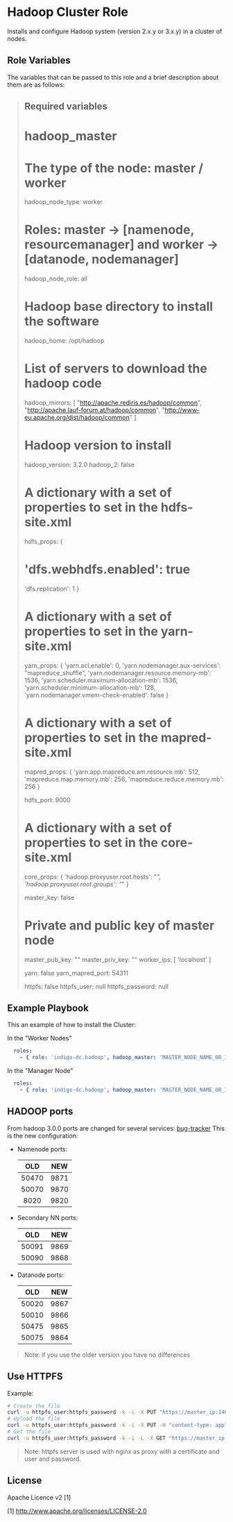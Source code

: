 Hadoop Cluster Role 
==================

Installs and configure Hadoop system (version 2.x.y or 3.x.y) in a cluster of nodes.

Role Variables
--------------

The variables that can be passed to this role and a brief description about them are as follows:

> ## Required variables
> # hadoop_master
> 
> # The type of the node: master / worker
> hadoop_node_type: worker
> # Roles: master -> [namenode, resourcemanager] and worker -> [datanode, nodemanager]
> hadoop_node_role: all
> # Hadoop base directory to install the software
> hadoop_home: /opt/hadoop
> # List of servers to download the hadoop code
> hadoop_mirrors: [ 
>   "http://apache.rediris.es/hadoop/common",
>   "http://apache.lauf-forum.at/hadoop/common",
>   "http://www-eu.apache.org/dist/hadoop/common"
> ]
> # Hadoop version to install
> hadoop_version: 3.2.0
> hadoop_2: false
> # A dictionary with a set of properties to set in the hdfs-site.xml
> hdfs_props: {
>   # 'dfs.webhdfs.enabled': true
>   'dfs.replication': 1
> }
> # A dictionary with a set of properties to set in the yarn-site.xml
> yarn_props: {
>   'yarn.acl.enable': 0,
>   'yarn.nodemanager.aux-services': "mapreduce_shuffle",
>   'yarn.nodemanager.resource.memory-mb': 1536,
>   'yarn.scheduler.maximum-allocation-mb': 1536,
>   'yarn.scheduler.minimum-allocation-mb': 128,
>   'yarn.nodemanager.vmem-check-enabled': false
> }
> # A dictionary with a set of properties to set in the mapred-site.xml
> mapred_props: {
>   'yarn.app.mapreduce.am.resource.mb': 512,
>   'mapreduce.map.memory.mb': 256,
>   'mapreduce.reduce.memory.mb': 256
> }
> 
> hdfs_port: 9000
> # A dictionary with a set of properties to set in the core-site.xml
> core_props: {
>   'hadoop.proxyuser.root.hosts': "*",
>   'hadoop.proxyuser.root.groups': "*"
> }
> 
> master_key: false
> # Private and public key of master node
> master_pub_key: ""
> master_priv_key: ""
> worker_ips: [ 'localhost' ]
> 
> yarn: false
> yarn_mapred_port: 54311
> 
> httpfs: false
> httpfs_user: null
> httpfs_password: null

Example Playbook
----------------

This an example of how to install the Cluster:

In the "Worker Nodes"
```yml
  roles:
    - { role: 'indigo-dc.hadoop', hadoop_master: 'MASTER_NODE_NAME_OR_IP' }
```

In the "Manager Node"
```yml
  roles:
    - { role: 'indigo-dc.hadoop', hadoop_master: 'MASTER_NODE_NAME_OR_IP', hadoop_node_type: 'master'}
```

HADOOP ports
------------

From hadoop 3.0.0 ports are changed for several services: [bug-tracker](https://issues.apache.org/jira/browse/HDFS-9427)
This is the new configuration:

- Namenode ports:

  |  OLD | NEW  |
  |:----:|:----:|
  | 50470|9871  |
  | 50070|9870  |
  |  8020|9820  |

- Secondary NN ports:

  |  OLD | NEW  |
  |:----:|:----:|
  | 50091|9869  |
  | 50090|9868  |

- Datanode ports:

  |  OLD | NEW  |
  |:----:|:----:|
  | 50020|9867  |
  | 50010|9866  |
  | 50475|9865  |
  | 50075|9864  |

> Note: if you use the older version you have no differences

Use HTTPFS
----------

Example:

```bash
# Create the file
curl -u httpfs_user:httpfs_password -k -i -X PUT "https://master_ip:14000/webhdfs/v1/test.txt?op=CREATE&user.name=root&noredirect=true&overwrite=true"
# Upload the file
curl -u httpfs_user:httpfs_password -k -i -X PUT -H "content-type: application/octet-stream" -T /path/to/my/original/file/test.txt  "https://master_ip:14000/webhdfs/v1/test.txt?op=CREATE&data=true&user.name=root&noredirect=true&overwrite=true&data=true"
# Get the file
curl -u httpfs_user:httpfs_password -k -i -L -X GET "https://master_ip:14000/webhdfs/v1/test.txt?op=OPEN&user.name=root&noredirect=true"
```

> Note: httpfs server is used with nginx as proxy with a certificate and user and password.

License
-------

Apache Licence v2 [1]

[1] http://www.apache.org/licenses/LICENSE-2.0

